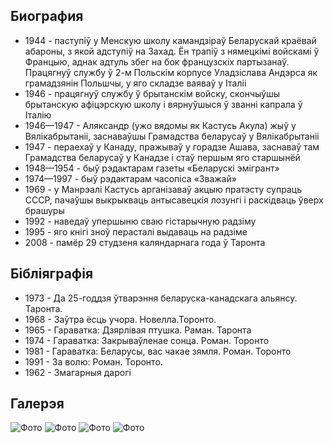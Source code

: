 ﻿---
name: Кастусь Акула (Аляксандр Качан)
yearsoflife:  16.11.1925 — 29.01.2008
birthplace:  	Верацеі, Віцебская вобласць
description: Беларускамоўны пісьменнік і паэт, які жыў у Канадзе
src : https://karotkizmest.by/images/akula.jpg 
video: https://www.youtube.com/watch?v=wO2NTpod66s
---

## Биография
*  1944 -  паступіў у Менскую школу камандзіраў Беларускай краёвай абароны, з якой адступіў на Захад. Ён трапіў з нямецкімі войскамі ў Францыю, аднак адтуль збег на бок французскіх партызанаў. Працягнуў службу ў 2-м Польскім корпусе Уладзіслава Андэрса як грамадзянін Польшчы, у яго складзе ваяваў у Італіі
* 1946 - працягнуў службу ў брытанскім войску, скончыўшы брытанскую афіцэрскую школу і вярнуўшыся ў званні капрала ў Італію
* 1946—1947 - Аляксандр (ужо вядомы як Кастусь Акула) жыў у Вялікабрытаніі, заснаваўшы Грамадства беларусаў у Вялікабрытаніі
* 1947 - пераехаў у Канаду, пражываў у горадзе Ашава, заснаваў там Грамадства беларусаў у Канадзе і стаў першым яго старшынёй
* 1948—1954 - быў рэдактарам газеты «Беларускі эмігрант»
* 1974—1997 - быў рэдактарам часопіса «Зважай» 
* 1969 - у Манрэалі Кастусь арганізаваў акцыю пратэсту супраць СССР, пачаўшы выкрыкваць антысавецкія лозунгі і раскідваць ўверх брашуры
* 1992 -  наведаў упершыню сваю гістарычную радзіму
* 1995 - яго кнігі зноў перасталі выдаваць на радзіме
* 2008 - памёр 29 студзеня каляндарнага года ў Таронта 
 

## Бібліяграфія
*  1973 - Да 25-годдзя ўтварэння беларуска-канадскага альянсу. Таронта.
*  1968 - Заўтра ёсць учора. Новелла.Торонто.
*  1965 - Гараватка: Дзярлівая птушка. Раман. Таронта
*  1974 - Гараватка: Закрываўленае сонца. Роман. Торонто 
*  1981 - Гараватка: Беларусы, вас чакае зямля. Роман. Торонто 
*  1991 - За волю: Роман. Торонто.
*  1962 - Змагарныя дарогі


## Галерэя
![Фото](https://j.livelib.ru/boocover/1001434221/200/5de0/Kastus_Akula__Zmagarnyya_darogi.jpg)
![Фото](https://knigism.online/covers/5e/59/108511_200x300.jpg)
![Фото](https://encrypted-tbn0.gstatic.com/images?q=tbn%3AANd9GcSBRzLxbfRzD8YztkxamAAO8_mptQel_sdmZO04FCmwsojW6xAE)
![Фото](https://nemaloknig.com/picimg/256/2568/25684/256848/_0.jpg)


